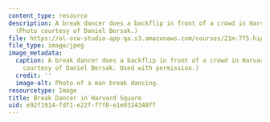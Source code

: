 ```yaml
---
content_type: resource
description: A break dancer does a backflip in front of a crowd in Harvard Square.
  (Photo courtesy of Daniel Bersak.)
file: https://ol-ocw-studio-app-qa.s3.amazonaws.com/courses/21m-775-hip-hop-fall-2007/e92f1914fdf1e22ff7f8e1e0324348ff_21m-775f07.jpg
file_type: image/jpeg
image_metadata:
  caption: A break dancer does a backflip in front of a crowd in Harvard Square. (Photo
    courtesy of Daniel Bersak. Used with permission.)
  credit: ''
  image-alt: Photo of a man break dancing.
resourcetype: Image
title: Break Dancer in Harvard Square
uid: e92f1914-fdf1-e22f-f7f8-e1e0324348ff
---
```

